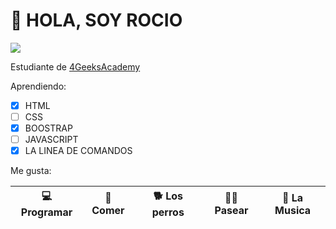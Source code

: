 <h1> 👋 HOLA, SOY ROCIO </h1>

![](https://d2a5isokysfowx.cloudfront.net/wp-content/uploads/2022/02/%C2%BFQue-es-un-framework-en-programacion-scaled.jpg)
 
Estudiante de [4GeeksAcademy](https://github.com/4GeeksAcademy)


Aprendiendo: 
- [x] HTML
- [ ] CSS
- [x] BOOSTRAP
- [ ] JAVASCRIPT
- [x] LA LINEA DE COMANDOS

Me gusta:

|💻 Programar | 🍝 Comer | 🐕 Los perros |  🚶‍♀️ Pasear | 🎵 La Musica |
| ----------- | --------- | --------------| -----------|---------------|

